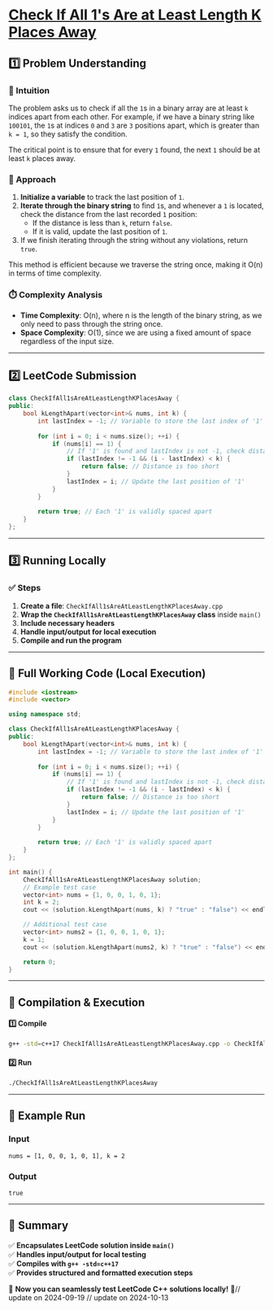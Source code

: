 # **[Check If All 1's Are at Least Length K Places Away](https://leetcode.com/problems/check-if-all-1s-are-at-least-length-k-places-away/description/)**  

## **1️⃣ Problem Understanding**  
### **📌 Intuition**  
The problem asks us to check if all the `1`s in a binary array are at least `k` indices apart from each other. For example, if we have a binary string like `100101`, the `1`s at indices `0` and `3` are `3` positions apart, which is greater than `k = 1`, so they satisfy the condition. 

The critical point is to ensure that for every `1` found, the next `1` should be at least `k` places away. 

### **🚀 Approach**  
1. **Initialize a variable** to track the last position of `1`.
2. **Iterate through the binary string** to find `1`s, and whenever a `1` is located, check the distance from the last recorded `1` position:
   - If the distance is less than `k`, return `false`.
   - If it is valid, update the last position of `1`.
3. If we finish iterating through the string without any violations, return `true`.

This method is efficient because we traverse the string once, making it O(n) in terms of time complexity.

### **⏱️ Complexity Analysis**  
- **Time Complexity**: O(n), where n is the length of the binary string, as we only need to pass through the string once.
- **Space Complexity**: O(1), since we are using a fixed amount of space regardless of the input size.

---  

## **2️⃣ LeetCode Submission**  
```cpp
class CheckIfAll1sAreAtLeastLengthKPlacesAway {
public:
    bool kLengthApart(vector<int>& nums, int k) {
        int lastIndex = -1; // Variable to store the last index of '1'
        
        for (int i = 0; i < nums.size(); ++i) {
            if (nums[i] == 1) {
                // If '1' is found and lastIndex is not -1, check distance
                if (lastIndex != -1 && (i - lastIndex) < k) {
                    return false; // Distance is too short
                }
                lastIndex = i; // Update the last position of '1'
            }
        }
        
        return true; // Each '1' is validly spaced apart
    }
};  
```  

---  

## **3️⃣ Running Locally**  
### **✅ Steps**  
1. **Create a file**: `CheckIfAll1sAreAtLeastLengthKPlacesAway.cpp`  
2. **Wrap the `CheckIfAll1sAreAtLeastLengthKPlacesAway` class** inside `main()`  
3. **Include necessary headers**  
4. **Handle input/output for local execution**  
5. **Compile and run the program**  

---  

## **📝 Full Working Code (Local Execution)**  
```cpp
#include <iostream>
#include <vector>

using namespace std;

class CheckIfAll1sAreAtLeastLengthKPlacesAway {
public:
    bool kLengthApart(vector<int>& nums, int k) {
        int lastIndex = -1; // Variable to store the last index of '1'
        
        for (int i = 0; i < nums.size(); ++i) {
            if (nums[i] == 1) {
                // If '1' is found and lastIndex is not -1, check distance
                if (lastIndex != -1 && (i - lastIndex) < k) {
                    return false; // Distance is too short
                }
                lastIndex = i; // Update the last position of '1'
            }
        }
        
        return true; // Each '1' is validly spaced apart
    }
};

int main() {
    CheckIfAll1sAreAtLeastLengthKPlacesAway solution;
    // Example test case
    vector<int> nums = {1, 0, 0, 1, 0, 1};
    int k = 2;
    cout << (solution.kLengthApart(nums, k) ? "true" : "false") << endl; // Expected output: true

    // Additional test case
    vector<int> nums2 = {1, 0, 0, 1, 0, 1};
    k = 1;
    cout << (solution.kLengthApart(nums2, k) ? "true" : "false") << endl; // Expected output: false

    return 0;
}
```  

---  

## **🔧 Compilation & Execution**  
#### **1️⃣ Compile**  
```bash
g++ -std=c++17 CheckIfAll1sAreAtLeastLengthKPlacesAway.cpp -o CheckIfAll1sAreAtLeastLengthKPlacesAway
```  

#### **2️⃣ Run**  
```bash
./CheckIfAll1sAreAtLeastLengthKPlacesAway
```  

---  

## **🎯 Example Run**  
### **Input**  
```
nums = [1, 0, 0, 1, 0, 1], k = 2
```  
### **Output**  
```
true
```  

---  

## **📌 Summary**  
✅ **Encapsulates LeetCode solution inside `main()`**  
✅ **Handles input/output for local testing**  
✅ **Compiles with `g++ -std=c++17`**  
✅ **Provides structured and formatted execution steps**  

🚀 **Now you can seamlessly test LeetCode C++ solutions locally!** 🚀// update on 2024-09-19
// update on 2024-10-13
